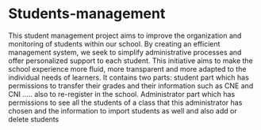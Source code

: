 # Students-management
This student management project aims to improve the organization and monitoring of students within our school. By creating an efficient management system, we seek to simplify administrative processes and offer personalized support to each student. This initiative aims to make the school experience more fluid, more transparent and more adapted to the individual needs of learners.
It contains two parts: student part which has permissions to transfer their grades and their information such as CNE and CNI ..... also to re-register in the school. Administrator part which has permissions to see all the students of a class that this administrator has chosen and the information to import students as well and also add or delete students
